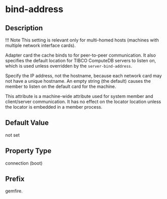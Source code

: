 # bind-address


## Description

!!! Note 
	This setting is relevant only for multi-homed hosts (machines with multiple network interface cards). 

Adapter card the cache binds to for peer-to-peer communication. It also specifies the default location for TIBCO ComputeDB servers to listen on, which is used unless overridden by the `server-bind-address`.

Specify the IP address, not the hostname, because each network card may not have a unique hostname. An empty string (the default) causes the member to listen on the default card for the machine.

This attribute is a machine-wide attribute used for system member and client/server communication. It has no effect on the locator location unless the locator is embedded in a member process.

## Default Value

not set

## Property Type

connection (boot)

## Prefix

gemfire.
